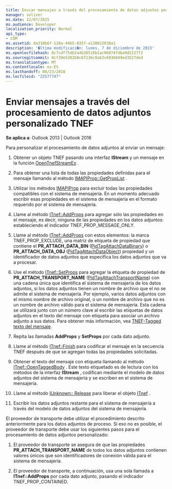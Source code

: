 ```yaml
---
title: Enviar mensajes a través del procesamiento de datos adjuntos personalizado TNEF
manager: soliver
ms.date: 12/07/2015
ms.audience: Developer
localization_priority: Normal
api_type:
- COM
ms.assetid: da318b6f-128a-44b5-8357-a130022030a1
description: '�ltima modificaci�n: lunes, 7 de diciembre de 2015'
ms.openlocfilehash: 0c7cdf754b2a4b38516b1ac06074fdba9d2227f2
ms.sourcegitcommit: 0cf39e5382b8c6f236c8a63c6036849ed3527ded
ms.translationtype: MT
ms.contentlocale: es-ES
ms.lasthandoff: 08/23/2018
ms.locfileid: "22577747"
---
```

# <a name="sending-messages-by-using-tnef-custom-attachment-processing"></a>Enviar mensajes a través del procesamiento de datos adjuntos personalizado TNEF

 
  
**Se aplica a**: Outlook 2013 | Outlook 2016 
  
Para personalizar el procesamiento de datos adjuntos al enviar un mensaje:
  
1. Obtener un objeto TNEF pasando una interfaz **IStream** y un mensaje en la función [OpenTnefStreamEx](opentnefstreamex.md) . 
    
2. Para obtener una lista de todas las propiedades definidas para el mensaje llamando al método [IMAPIProp::GetPropList](imapiprop-getproplist.md) . 
    
3. Utilizar los métodos [IMAPIProp](imapipropiunknown.md) para excluir todas las propiedades compatibles con el sistema de mensajería. En un momento adecuado escribir esas propiedades en el sistema de mensajería en el formato requerido por el sistema de mensajería. 
    
4. Llame al método [ITnef::AddProps](itnef-addprops.md) para agregar sólo las propiedades en el mensaje, es decir, ninguna de las propiedades en los datos adjuntos: estableciendo el indicador TNEF_PROP_MESSAGE_ONLY. 
    
5. Llame al método [ITnef::AddProps](itnef-addprops.md) con estos elementos: la marca TNEF_PROP_EXCLUDE, una matriz de etiqueta de propiedad que contiene el **PR_ATTACH_DATA_BIN** ([PidTagAttachDataBinary](pidtagattachdatabinary-canonical-property.md)) o **PR_ATTACH_DATA_OBJ** ([PidTagAttachDataObject](pidtagattachdataobject-canonical-property.md)) propiedad y un identificador de datos adjuntos que especifica los datos adjuntos que va a procesar.
    
6. Use el método [ITnef::SetProps](itnef-setprops.md) para agregar la etiqueta de propiedad de **PR_ATTACH_TRANSPORT_NAME** ([PidTagAttachTransportName](pidtagattachtransportname-canonical-property.md)) con una cadena única que identifica el sistema de mensajería de los datos adjuntos, si los datos adjuntos tienen un nombre de archivo que el no se admite el sistema de mensajería. Por ejemplo, varios datos adjuntos con el mismo nombre de archivo original, o un nombre de archivo que no es un nombre de archivo válido para el sistema de mensajería. Esta cadena se utilizará junto con un número clave al escribir las etiquetas de datos adjuntos en el texto del mensaje con etiqueta para asociar un archivo adjunto a sus datos. Para obtener más información, vea [TNEF-Tagged texto del mensaje](tnef-tagged-message-text.md).
    
7. Repita las llamadas **AddProps** y **SetProps** por cada dato adjunto. 
    
8. Llame al método [ITnef::Finish](itnef-finish.md) para codificar el mensaje en la secuencia TNEF después de que se agregan todas las propiedades solicitadas. 
    
9. Obtener el texto del mensaje con etiqueta llamando al método [ITnef::OpenTaggedBody](itnef-opentaggedbody.md) . Este texto etiquetado es de lectura con los métodos de la interfaz **IStream** , codifican mediante el modelo de datos adjuntos del sistema de mensajería y se escriben en el sistema de mensajería. 
    
10. Llame al método [IUnknown:: Release](http://msdn.microsoft.com/library/4b494c6f-f0ee-4c35-ae45-ed956f40dc7a%28Office.15%29.aspx) para liberar el objeto [ITnef](itnefiunknown.md) . 
    
11. Escribir los datos adjuntos restante para el sistema de mensajería a través del modelo de datos adjuntos del sistema de mensajería.
    
El proveedor de transporte debe utilizar el procedimiento descrito anteriormente para los datos adjuntos de proceso. Si eso no es posible, el proveedor de transporte debe usar los siguientes pasos para el procesamiento de datos adjuntos personalizado:
  
1. El proveedor de transporte se asegura de que las propiedades **PR_ATTACH_TRANSPORT_NAME** de todos los datos adjuntos contienen valores únicos que son identificadores de conexión válida para el sistema de mensajería. 
    
2. El proveedor de transporte, a continuación, usa una sola llamada a **ITnef::AddProps** por cada dato adjunto, pasando el indicador TNEF_PROP_CONTAINED. 
    

